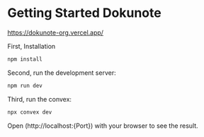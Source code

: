 
# Getting Started Dokunote

https://dokunote-org.vercel.app/

First, Installation
```bash
npm install
```

Second, run the development server:
```bash
npm run dev
```
Third, run the convex:
```bash
npx convex dev
```

Open (http://localhost:{Port}) with your browser to see the result.
